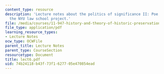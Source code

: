 ```yaml
---
content_type: resource
description: 'Lecture notes about the politics of significance II: Poe, McKim and
  the NYU law school project.'
file: /media/courses/11-947-history-and-theory-of-historic-preservation-spring-2007/74b24118b43f73f1627705e470854ead_lect6.pdf
file_type: application/pdf
learning_resource_types:
- Lecture Notes
ocw_type: OCWFile
parent_title: Lecture Notes
parent_type: CourseSection
resourcetype: Document
title: lect6.pdf
uid: 74b24118-b43f-73f1-6277-05e470854ead
---
```

